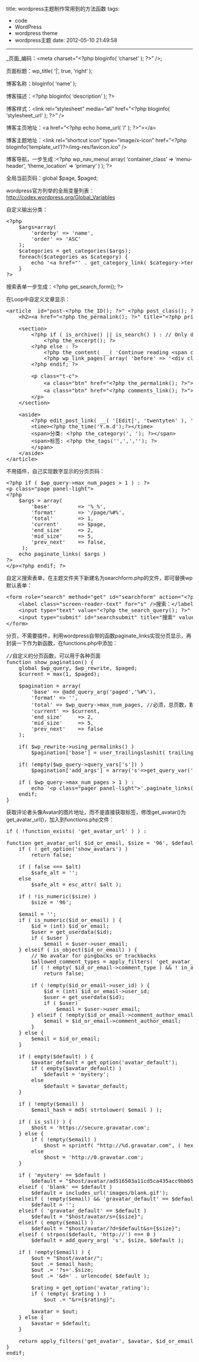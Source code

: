 title: wordpress主题制作常用到的方法函数
tags:
  - code
  - WordPress
  - wordpress theme
  - wordpress主题
date: 2012-05-10 21:49:58
---

_页面_编码：&lt;meta charset=&#8221;&lt;?php bloginfo( &#8216;charset&#8217; ); ?&gt;&#8221; /&gt;;

页面标题：wp_title( &#8216;|&#8217;, true, &#8216;right&#8217; );

博客名称：bloginfo( &#8216;name&#8217; );

博客描述：&lt;?php bloginfo( &#8216;description&#8217; ); ?&gt;

博客样式：&lt;link rel=&#8221;stylesheet&#8221; media=&#8221;all&#8221; href=&#8221;&lt;?php bloginfo( &#8216;stylesheet_url&#8217; ); ?&gt;&#8221; /&gt;

博客主页地址：&lt;a href=&#8221;&lt;?php echo home_url( &#8216;/&#8217; ); ?&gt;&#8221;&gt;&lt;/a&gt;

博客主题地址：&lt;link rel=&#8221;shortcut icon&#8221; type=&#8221;image/x-icon&#8221; href=&#8221;&lt;?php bloginfo(&#8216;template_url&#8217;)?&gt;/img-res/favicon.ico&#8221; /&gt;

博客导航，一步生成 :&lt;?php wp_nav_menu( array( &#8216;container_class&#8217; =&gt; &#8216;menu-header&#8217;, &#8216;theme_location&#8217; =&gt; &#8216;primary&#8217; ) ); ?&gt;

全局当前页码：global $page, $paged;

wordpress官方列举的全局变量列表： http://codex.wordpress.org/Global_Variables

<span id="more-756"></span>

自定义输出分类：

<pre class="brush:php">&lt;?php
    $args=array(
        'orderby' =&gt; 'name',
        'order' =&gt; 'ASC'
    );
    $categories = get_categories($args);
    foreach($categories as $category) {
        echo '&lt;a href="' . get_category_link( $category-&gt;term_id ) . '" title="' . sprintf( __( "View all posts in %s" ), $category-&gt;name ) . '" ' . '&gt;' . $category-&gt;name.'&lt;/a&gt;';
    }
?&gt;</pre>

搜索表单一步生成：&lt;?php get_search_form(); ?&gt;

在Loop中自定义文章显示：

<pre class="brush:php">&lt;article  id="post-&lt;?php the_ID(); ?&gt;" &lt;?php post_class(); ?&gt;&gt;
    &lt;h2&gt;&lt;a href="&lt;?php the_permalink(); ?&gt;" title="&lt;?php printf( esc_attr__( 'Permalink to %s', 'twentyten' ), the_title_attribute( 'echo=0' ) ); ?&gt;" rel="bookmark"&gt;&lt;?php the_title(); ?&gt;&lt;/a&gt;&lt;/h2&gt;

    &lt;section&gt;
        &lt;?php if ( is_archive() || is_search() ) : // Only display excerpts for archives and search. ?&gt;
            &lt;?php the_excerpt(); ?&gt;
        &lt;?php else : ?&gt;
            &lt;?php the_content( __( 'Continue reading &lt;span class="meta-nav"&gt;&amp;rarr;&lt;/span&gt;', 'twentyten' ) ); ?&gt;
            &lt;?php wp_link_pages( array( 'before' =&gt; '&lt;div class="page-link"&gt;' . __( 'Pages:', 'twentyten' ), 'after' =&gt; '&lt;/div&gt;' ) ); ?&gt;
        &lt;?php endif; ?&gt;

        &lt;p class="t-c"&gt;
            &lt;a class="btn" href="&lt;?php the_permalink(); ?&gt;"&gt;继续阅读~&lt;/a&gt;
            &lt;a class="btn" href="&lt;?php comments_link(); ?&gt;"&gt;&lt;?php comments_number( '参与评论~', '评论(%)', '评论(%)' ); ?&gt;&lt;/a&gt;
        &lt;/p&gt;
    &lt;/section&gt;

    &lt;aside&gt;
        &lt;?php edit_post_link( __( '[Edit]', 'twentyten' ), '&lt;span class="r-f"&gt;', '&lt;/span&gt;' ); ?&gt;
        &lt;time&gt;&lt;?php the_time('Y.m.d');?&gt;&lt;/time&gt;
        &lt;span&gt;分类: &lt;?php the_category(', '); ?&gt;&lt;/span&gt;
        &lt;span&gt;标签: &lt;?php the_tags('',',',''); ?&gt;
        &lt;/span&gt;
    &lt;/aside&gt;
&lt;/article&gt;</pre>

不用插件，自己实现数字显示的分页页码：

<pre class="brush:php">&lt;?php if ( $wp_query-&gt;max_num_pages &gt; 1 ) : ?&gt;
&lt;p class="page panel-light"&gt;
&lt;?php
    $args = array(
        'base'         =&gt; '%_%',
        'format'       =&gt; '/page/%#%',
        'total'        =&gt; 1,
        'current'      =&gt; $page,
        'end_size'     =&gt; 2,
        'mid_size'     =&gt; 5,
        'prev_next'    =&gt; false,
     );
    echo paginate_links( $args )
?&gt;
&lt;/p&gt;&lt;?php endif; ?&gt;</pre>

自定义搜索表单，在主题文件夹下新建名为searchform.php的文件，即可替换wp默认表单：

<pre class="brush:php">&lt;form role="search" method="get" id="searchform" action="&lt;?php echo home_url( '/' ); ?&gt;"&gt;
    &lt;label class="screen-reader-text" for="s" /&gt;搜索：&lt;/label&gt;
    &lt;input type="text" value="&lt;?php the_search_query(); ?&gt;" name="s" id="s" /&gt;
    &lt;input type="submit" id="searchsubmit" title="搜索" value="" /&gt;
&lt;/form&gt;</pre>

分页，不需要插件，利用wordpress自带的函数paginate_links实现分页显示，再封装一下作为新函数，在functions.php中添加：

<pre>//自定义的分页函数，可以用于各种页面
function show_pagination() {
    global $wp_query, $wp_rewrite, $paged;
    $current = max(1, $paged); 

    $pagination = array(
        'base' =&gt; @add_query_arg('paged','%#%'),
        'format' =&gt; '',
        'total' =&gt; $wp_query-&gt;max_num_pages, //必须，总页数，默认为1是不会显示页码的
        'current' =&gt; $current,
        'end_size'     =&gt; 2,
        'mid_size'     =&gt; 5,
        'prev_next'    =&gt; false
    ); 

    if( $wp_rewrite-&gt;using_permalinks() )
        $pagination['base'] = user_trailingslashit( trailingslashit( remove_query_arg('s',get_pagenum_link(1) ) ) . 'page/%#%/', 'paged'); 

    if( !empty($wp_query-&gt;query_vars['s']) )
        $pagination['add_args'] = array('s'=&gt;get_query_var('s')); 

    if ( $wp_query-&gt;max_num_pages &gt; 1 ) :
        echo '&lt;p class="pager panel-light"&gt;'.paginate_links($pagination).'&lt;/p&gt;';
    endif;
}</pre>

获取评论者头像Avatar的图片地址，而不是直接获取标签，修改get_avatar()为get_avatar_url()，加入到functions.php文件：

<pre>if ( !function_exists( 'get_avatar_url' ) ) :

function get_avatar_url( $id_or_email, $size = '96', $default = '', $alt = false ) {
	if ( ! get_option('show_avatars') )
		return false;

	if ( false === $alt)
		$safe_alt = '';
	else
		$safe_alt = esc_attr( $alt );

	if ( !is_numeric($size) )
		$size = '96';

	$email = '';
	if ( is_numeric($id_or_email) ) {
		$id = (int) $id_or_email;
		$user = get_userdata($id);
		if ( $user )
			$email = $user-&gt;user_email;
	} elseif ( is_object($id_or_email) ) {
		// No avatar for pingbacks or trackbacks
		$allowed_comment_types = apply_filters( 'get_avatar_comment_types', array( 'comment' ) );
		if ( ! empty( $id_or_email-&gt;comment_type ) &amp;&amp; ! in_array( $id_or_email-&gt;comment_type, (array) $allowed_comment_types ) )
			return false;

		if ( !empty($id_or_email-&gt;user_id) ) {
			$id = (int) $id_or_email-&gt;user_id;
			$user = get_userdata($id);
			if ( $user)
				$email = $user-&gt;user_email;
		} elseif ( !empty($id_or_email-&gt;comment_author_email) ) {
			$email = $id_or_email-&gt;comment_author_email;
		}
	} else {
		$email = $id_or_email;
	}

	if ( empty($default) ) {
		$avatar_default = get_option('avatar_default');
		if ( empty($avatar_default) )
			$default = 'mystery';
		else
			$default = $avatar_default;
	}

	if ( !empty($email) )
		$email_hash = md5( strtolower( $email ) );

	if ( is_ssl() ) {
		$host = 'https://secure.gravatar.com';
	} else {
		if ( !empty($email) )
			$host = sprintf( "http://%d.gravatar.com", ( hexdec( $email_hash[0] ) % 2 ) );
		else
			$host = 'http://0.gravatar.com';
	}

	if ( 'mystery' == $default )
		$default = "$host/avatar/ad516503a11cd5ca435acc9bb6523536?s={$size}"; // ad516503a11cd5ca435acc9bb6523536 == md5('unknown@gravatar.com')
	elseif ( 'blank' == $default )
		$default = includes_url('images/blank.gif');
	elseif ( !empty($email) &amp;&amp; 'gravatar_default' == $default )
		$default = '';
	elseif ( 'gravatar_default' == $default )
		$default = "$host/avatar/s={$size}";
	elseif ( empty($email) )
		$default = "$host/avatar/?d=$default&amp;s={$size}";
	elseif ( strpos($default, 'http://') === 0 )
		$default = add_query_arg( 's', $size, $default );

	if ( !empty($email) ) {
		$out = "$host/avatar/";
		$out .= $email_hash;
		$out .= '?s='.$size;
		$out .= '&amp;d=' . urlencode( $default );

		$rating = get_option('avatar_rating');
		if ( !empty( $rating ) )
			$out .= "&amp;r={$rating}";

		$avatar = $out;
	} else {
		$avatar = $default;
	}

	return apply_filters('get_avatar', $avatar, $id_or_email, $size, $default, $alt);
}
endif;</pre>